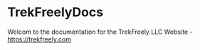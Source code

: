 # TrekFreelyDocs
Welcom to the documentation for the TrekFreely LLC Website - https://trekfreely.com
